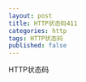 ```yaml
---
layout: post
title: HTTP状态码411
categories: http
tags: HTTP状态码
published: false
---
```


HTTP状态码